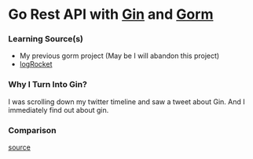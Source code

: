 # Go Rest API with [Gin](https://gin-gonic.com/) and [Gorm](https://gorm.io/)



### Learning Source(s)
- My previous gorm project (May be I will abandon this project)
- [logRocket](blog.logrocket.com/how-to-build-a-rest-api-with-golang-using-gin-and-gorm)

### Why I Turn Into Gin?
I was scrolling down my twitter timeline and saw a tweet about Gin.
And I immediately find out about gin.

### Comparison
[source](https://go.libhunt.com/compare-gin-vs-mux)
